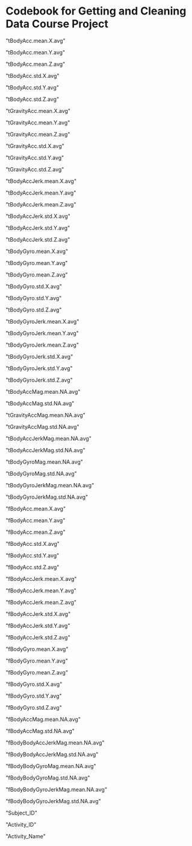 # Codebook for Getting and Cleaning Data Course Project

"tBodyAcc.mean.X.avg"

"tBodyAcc.mean.Y.avg"

"tBodyAcc.mean.Z.avg"

"tBodyAcc.std.X.avg"

"tBodyAcc.std.Y.avg"

"tBodyAcc.std.Z.avg"

"tGravityAcc.mean.X.avg"

"tGravityAcc.mean.Y.avg"

"tGravityAcc.mean.Z.avg"

"tGravityAcc.std.X.avg"

"tGravityAcc.std.Y.avg"

"tGravityAcc.std.Z.avg"

"tBodyAccJerk.mean.X.avg"

"tBodyAccJerk.mean.Y.avg"

"tBodyAccJerk.mean.Z.avg"

"tBodyAccJerk.std.X.avg"

"tBodyAccJerk.std.Y.avg"

"tBodyAccJerk.std.Z.avg"

"tBodyGyro.mean.X.avg"

"tBodyGyro.mean.Y.avg"

"tBodyGyro.mean.Z.avg"

"tBodyGyro.std.X.avg"

"tBodyGyro.std.Y.avg"

"tBodyGyro.std.Z.avg"

"tBodyGyroJerk.mean.X.avg"

"tBodyGyroJerk.mean.Y.avg"

"tBodyGyroJerk.mean.Z.avg"

"tBodyGyroJerk.std.X.avg"

"tBodyGyroJerk.std.Y.avg"

"tBodyGyroJerk.std.Z.avg"

"tBodyAccMag.mean.NA.avg"

"tBodyAccMag.std.NA.avg"

"tGravityAccMag.mean.NA.avg"

"tGravityAccMag.std.NA.avg"

"tBodyAccJerkMag.mean.NA.avg"

"tBodyAccJerkMag.std.NA.avg"

"tBodyGyroMag.mean.NA.avg"

"tBodyGyroMag.std.NA.avg"

"tBodyGyroJerkMag.mean.NA.avg"

"tBodyGyroJerkMag.std.NA.avg"

"fBodyAcc.mean.X.avg"

"fBodyAcc.mean.Y.avg"

"fBodyAcc.mean.Z.avg"

"fBodyAcc.std.X.avg"

"fBodyAcc.std.Y.avg"

"fBodyAcc.std.Z.avg"

"fBodyAccJerk.mean.X.avg"

"fBodyAccJerk.mean.Y.avg"

"fBodyAccJerk.mean.Z.avg"

"fBodyAccJerk.std.X.avg"

"fBodyAccJerk.std.Y.avg"

"fBodyAccJerk.std.Z.avg"

"fBodyGyro.mean.X.avg"

"fBodyGyro.mean.Y.avg"

"fBodyGyro.mean.Z.avg"

"fBodyGyro.std.X.avg"

"fBodyGyro.std.Y.avg"

"fBodyGyro.std.Z.avg"

"fBodyAccMag.mean.NA.avg"

"fBodyAccMag.std.NA.avg"

"fBodyBodyAccJerkMag.mean.NA.avg"

"fBodyBodyAccJerkMag.std.NA.avg"

"fBodyBodyGyroMag.mean.NA.avg"

"fBodyBodyGyroMag.std.NA.avg"

"fBodyBodyGyroJerkMag.mean.NA.avg"

"fBodyBodyGyroJerkMag.std.NA.avg"

"Subject_ID"

"Activity_ID"

"Activity_Name"
